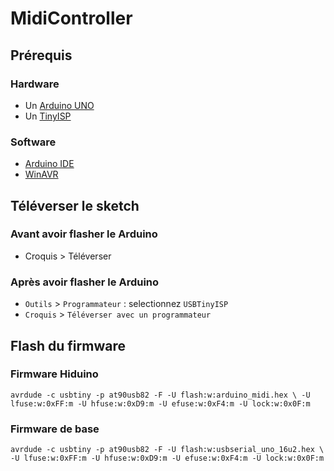 ﻿# MidiController

## Prérequis
### Hardware
- Un [Arduino UNO](https://www.amazon.fr/Arduino-A000066-M%C3%A9moire-flash-32/dp/B008GRTSV6)
- Un [TinyISP](https://www.amazon.fr/TECNOIOT-usbtinyisp-Programmer-atmega328-Programming/dp/B07LH4GMS3)

### Software
- [Arduino IDE](https://www.arduino.cc/en/software)
- [WinAVR](http://winavr.sourceforge.net/)

## Téléverser le sketch
### Avant avoir flasher le Arduino 
- Croquis > Téléverser

### Après avoir flasher le Arduino
- `Outils` > `Programmateur` : selectionnez `USBTinyISP`
- `Croquis` > `Téléverser avec un programmateur`

## Flash du firmware
### Firmware Hiduino
```avrdude -c usbtiny -p at90usb82 -F -U flash:w:arduino_midi.hex \ -U lfuse:w:0xFF:m -U hfuse:w:0xD9:m -U efuse:w:0xF4:m -U lock:w:0x0F:m```

### Firmware de base
```avrdude -c usbtiny -p at90usb82 -F -U flash:w:usbserial_uno_16u2.hex \ -U lfuse:w:0xFF:m -U hfuse:w:0xD9:m -U efuse:w:0xF4:m -U lock:w:0x0F:m```